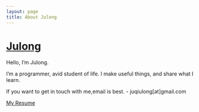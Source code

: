 ```yaml
---
layout: page
title: About Julong
---
```

# [Julong][]

Hello, I’m Julong.

I’m a programmer, avid student of life. I make useful things, and share what I learn.

If you want to get in touch with me,email is best.  - juqiulong[at]gmail.com

[My Resume][1]

[Julong]: http://www.julong.tk "Julong"
[1]: http://www.julong.tk/resume.html